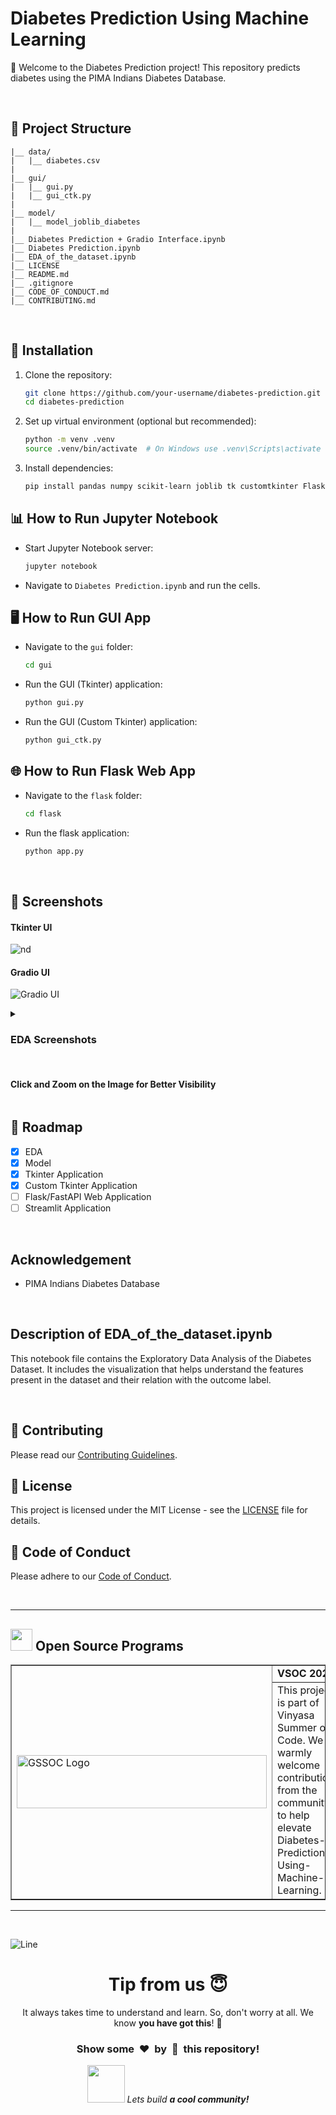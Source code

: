 # Diabetes Prediction Using Machine Learning

🔮 Welcome to the Diabetes Prediction project! This repository predicts diabetes using the PIMA Indians Diabetes Database.

$~$

## 📁 Project Structure

```
|__ data/
|   |__ diabetes.csv
|   
|__ gui/
|   |__ gui.py
|   |__ gui_ctk.py
|   
|__ model/
|   |__ model_joblib_diabetes
|
|__ Diabetes Prediction + Gradio Interface.ipynb 
|__ Diabetes Prediction.ipynb
|__ EDA_of_the_dataset.ipynb
|__ LICENSE
|__ README.md
|__ .gitignore
|__ CODE_OF_CONDUCT.md
|__ CONTRIBUTING.md
```

$~$

## 🚀 Installation

1. Clone the repository:
   ```bash
   git clone https://github.com/your-username/diabetes-prediction.git
   cd diabetes-prediction
   ```

2. Set up virtual environment (optional but recommended):
   ```bash
   python -m venv .venv
   source .venv/bin/activate  # On Windows use .venv\Scripts\activate
   ```

3. Install dependencies:
   ```bash
   pip install pandas numpy scikit-learn joblib tk customtkinter Flask
   ```

## 📊 How to Run Jupyter Notebook

- Start Jupyter Notebook server:
  ```bash
  jupyter notebook
  ```
- Navigate to `Diabetes Prediction.ipynb` and run the cells.

## 🖥️ How to Run GUI App

- Navigate to the `gui` folder:
  ```bash
  cd gui
  ```
- Run the GUI (Tkinter) application:
  ```bash
  python gui.py
  ```
- Run the GUI (Custom Tkinter) application:
  ```bash
  python gui_ctk.py
  ```

## 🌐 How to Run Flask Web App

- Navigate to the `flask` folder:
  ```bash
  cd flask
  ```
- Run the flask application:
  ```bash
  python app.py
  ```

$~$

## 📸 Screenshots

#### Tkinter UI 

![nd](https://github.com/SiddharthBahuguna/Diabetes-Prediction-Using-Machine-Learning/assets/112819453/58a43b40-76c4-471f-b143-bc5d619e3648)


#### Gradio UI

![Gradio UI](https://github.com/shravn-10/Diabetes-Prediction-Using-Machine-Learning/assets/109055682/698ccb3d-916a-4858-9365-3d43c99ce358)

<details markdown='1'>
   <summary><h3>EDA Screenshots</h3> <br>
            <h4>Click and Zoom on the Image for Better Visibility</h4> 
   </summary>
      <h4>Histogram</h4>
      <img src="https://github.com/shravn-10/Diabetes-Prediction-Using-Machine-Learning/assets/109055682/7a0e54ec-3642-475e-9bae-e5de07963d25" alt="Histogram" width=60% height=60%>
      <br><br><br>
      <h4>Histplot and Kde</h4>
      <img src="https://github.com/shravn-10/Diabetes-Prediction-Using-Machine-Learning/assets/109055682/6c9a91e1-efaa-4f8d-8c87-b49f1e02f5f4" alt="Histplot+kde" width=60% height=60%>
      <br><br><br>
      <h4>Pie and Bar chart of Outcome</h4>
      <img src="https://github.com/shravn-10/Diabetes-Prediction-Using-Machine-Learning/assets/109055682/069bd677-9218-49d7-959c-bdab4e6d015a" alt="pie+bar of outcome" width=60% height=60%>
      <br><br><br>
      <h4>Correlation Matrix</h4>
      <img src="https://github.com/shravn-10/Diabetes-Prediction-Using-Machine-Learning/assets/109055682/026c91ae-680a-48fd-916d-58c7a620204a" alt="correlation_matrix" width=60% height=60%>
      <br><br><br>
      <h4>Boxplot</h4>
      <img src="https://github.com/shravn-10/Diabetes-Prediction-Using-Machine-Learning/assets/109055682/f036193e-d388-450b-83e1-5a59e3ba3fb6" alt="BOXPLOT" width=60% height=60%>
      <br><br><br>
      <h4>Countplot</h4>
      <img src="https://github.com/shravn-10/Diabetes-Prediction-Using-Machine-Learning/assets/109055682/0f667fa9-615e-4049-91e4-eb21165f87cc" alt="countplot" width=60% height=60%>
      <br><br><br>
      <h4>Scatterplot</h4>
      <img src="https://github.com/shravn-10/Diabetes-Prediction-Using-Machine-Learning/assets/109055682/7d44b143-a773-4be6-a047-27131aa407cf" alt="scatter-plot" width=60% height=60%>
</details>


## :bicyclist: Roadmap
- [x] EDA
- [x] Model
- [X] Tkinter Application
- [X] Custom Tkinter Application
- [ ] Flask/FastAPI Web Application
- [ ] Streamlit Application

$~$

## Acknowledgement

- PIMA Indians Diabetes Database

$~$

## Description of EDA_of_the_dataset.ipynb

This notebook file contains the Exploratory Data Analysis of the Diabetes Dataset. It includes the visualization that helps understand the features present in the dataset and their relation with the outcome label. 

$~$

## 🤝 Contributing

Please read our [Contributing Guidelines](CONTRIBUTING.md).

## 📜 License

This project is licensed under the MIT License - see the [LICENSE](LICENSE) file for details.

## 📜 Code of Conduct

Please adhere to our [Code of Conduct](CODE_OF_CONDUCT.md).

$~$

---

<!-- Open Source Programs -->
  <div>
    <h2><img src="https://github.com/Tarikul-Islam-Anik/Animated-Fluent-Emojis/blob/master/Emojis/Hand%20gestures/Flexed%20Biceps.png?raw=true" width="35" height="35" > Open Source Programs</h2>
  </div>

  <table border="1" cellpadding="10">
        <tr>
            <td rowspan="2">
                <img src="https://vinyasa-summer-of-code-vsoc.devfolio.co/_next/image?url=https%3A%2F%2Fassets.devfolio.co%2Fhackathons%2F39347ec8c7be4f5ba28169197ce5dbfc%2Fassets%2Fcover%2F19.png&w=1440&q=100" alt="GSSOC Logo" width="400" height="85">
            </td>
            <td>
                <strong>VSOC 2024</strong>
            </td>
        </tr>
        <tr>
            <td>
                This project is part of Vinyasa Summer of Code. We warmly welcome contributions from the community to help elevate Diabetes-Prediction-Using-Machine-Learning.
            </td>
        </tr>
    </table>

---

$~$

![Line](https://user-images.githubusercontent.com/85225156/171937799-8fc9e255-9889-4642-9c92-6df85fb86e82.gif)

<div align="center">
  <h1>Tip from us 😇</h1>
  <p>It always takes time to understand and learn. So, don't worry at all. We know <b>you have got this</b>! 💪</p>
  <h3>Show some &nbsp;❤️&nbsp; by &nbsp;🌟&nbsp; this repository!</h3>
  <img src="https://media.giphy.com/media/LnQjpWaON8nhr21vNW/giphy.gif" width="60"> <em>Lets build <b>a cool community!</b></em>
</div>


